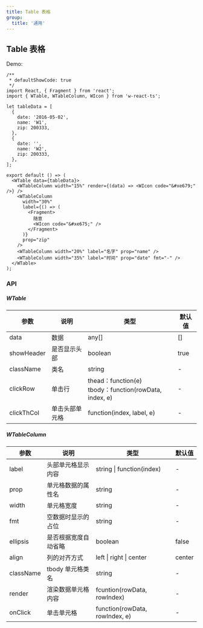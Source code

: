```yaml
---
title: Table 表格
group:
  title: '通用'
---
```


## Table 表格

Demo:

```tsx
/**
 * defaultShowCode: true
 */
import React, { Fragment } from 'react';
import { WTable, WTableColumn, WIcon } from 'w-react-ts';

let tableData = [
  {
    date: '2016-05-02',
    name: 'W1',
    zip: 200333,
  },
  {
    date: '',
    name: 'W2',
    zip: 200333,
  },
];

export default () => (
  <WTable data={tableData}>
    <WTableColumn width="15%" render={(data) => <WIcon code="&#xe679;" />} />
    <WTableColumn
      width="30%"
      label={() => (
        <Fragment>
          随意
          <WIcon code="&#xe675;" />
        </Fragment>
      )}
      prop="zip"
    />
    <WTableColumn width="20%" label="名字" prop="name" />
    <WTableColumn width="35%" label="时间" prop="date" fmt="-" />
  </WTable>
);
```

### API

##### WTable

| 参数 | 说明 | 类型 | 默认值 |
| --- | --- | --- | --- |
| data | 数据 | any[] | [] |
| showHeader | 是否显示头部 | boolean | true |
| className | 类名 | string | - |
| clickRow | 单击行 | thead：function(e) <br/> tbody：function(rowData, index, e) | - |
| clickThCol | 单击头部单元格 | function(index, label, e) | - |

##### WTableColumn

| 参数      | 说明                 | 类型                           | 默认值 |
| --------- | -------------------- | ------------------------------ | ------ |
| label     | 头部单元格显示内容   | string \| function(index)      | -      |
| prop      | 单元格数据的属性名   | string                         | -      |
| width     | 单元格宽度           | string                         | -      |
| fmt       | 空数据时显示的占位   | string                         | -      |
| ellipsis  | 是否根据宽度自动省略 | boolean                        | false  |
| align     | 列的对齐方式         | left \| right \| center        | center |
| className | tbody 单元格类名     | string                         | -      |
| render    | 渲染数据单元格内容   | fcuntion(rowData, rowIndex)    | -      |
| onClick   | 单击单元格           | function(rowData, rowIndex, e) | -      |
